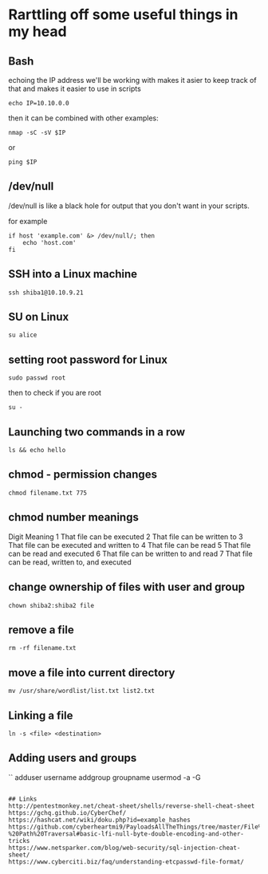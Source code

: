 # Rarttling off some useful things in my head

## Bash

echoing the IP address we'll be working with makes it asier to keep track of that and makes it easier to use in scripts

```
echo IP=10.10.0.0
```
then it can be combined with other examples:

```
nmap -sC -sV $IP
```
or 
```
ping $IP
```

## /dev/null

/dev/null is like a black hole for output that you don't want in your scripts.

for example

```
if host 'example.com' &> /dev/null/; then 
	echo 'host.com'
fi	
```

## SSH into a Linux machine

```
ssh shiba1@10.10.9.21
```

## SU on Linux

```
su alice
```

## setting root password for Linux

```
sudo passwd root
```
then to check if you are root
```
su -
```

## Launching two commands in a row

```
ls && echo hello
```

## chmod - permission changes

```
chmod filename.txt 775
```
## chmod number meanings 

Digit	Meaning
1		That file can be executed
2		That file can be written to
3		That file can be executed and written to
4		That file can be read
5		That file can be read and executed
6		That file can be written to and read
7		That file can be read, written to, and executed

## change ownership of files with user and group

```
chown shiba2:shiba2 file
```

## remove a file

```
rm -rf filename.txt
```

## move a file into current directory

```
mv /usr/share/wordlist/list.txt list2.txt
```

## Linking a file

```
ln -s <file> <destination>
```



## Adding users and groups 
``
adduser username
addgroup groupname
usermod -a -G <groups seperated by commas> <user>
```

## Links
http://pentestmonkey.net/cheat-sheet/shells/reverse-shell-cheat-sheet
https://gchq.github.io/CyberChef/
https://hashcat.net/wiki/doku.php?id=example_hashes
https://github.com/cyberheartmi9/PayloadsAllTheThings/tree/master/File%20Inclusion%20-%20Path%20Traversal#basic-lfi-null-byte-double-encoding-and-other-tricks
https://www.netsparker.com/blog/web-security/sql-injection-cheat-sheet/
https://www.cyberciti.biz/faq/understanding-etcpasswd-file-format/
